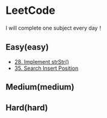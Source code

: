 # LeetCode
I will complete one subject every day！

## Easy(easy)
* [28. Implement strStr()](https://leetcode.com/problems/implement-strstr/description/)
* [35. Search Insert Position](https://leetcode.com/problems/search-insert-position/description/)

## Medium(medium)

## Hard(hard)


